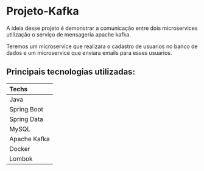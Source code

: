 # Projeto-Kafka

A ideia desse projeto é demonstrar a comunicação entre dois microservices utilização o serviço de mensageria apache kafka.

Teremos um microservice que realizara o cadastro de usuarios no banco de dados e um microservice que enviara emails para esses usuarios.

## Principais tecnologias utilizadas:

| Techs           |
|:----------------|
| Java            |          
| Spring Boot     |
| Spring Data     | 
| MySQL           |
| Apache Kafka    |         
| Docker          |
| Lombok          |
